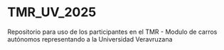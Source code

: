 # TMR_UV_2025
Repositorio para uso de los participantes en el TMR - Modulo de carros autónomos representando a la Universidad Veravruzana
